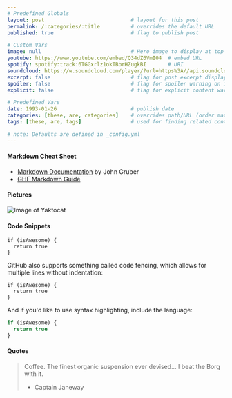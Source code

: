 ```yaml
---
# Predefined Globals
layout: post                            # layout for this post
permalink: /:categories/:title          # overrides the default URL
published: true                         # flag to publish post

# Custom Vars
image: null                             # Hero image to display at top of post ex: /path/to/image
youtube: https://www.youtube.com/embed/Q34dZ6VmI04  # embed URL
spotify: spotify:track:6TGGxrlz1okTBbrHZugkBI       # URI
soundcloud: https://w.soundcloud.com/player/?url=https%3A//api.soundcloud.com/tracks/188383713&color=%23ff5500 # embed URL
excerpt: false                          # flag for post excerpt displayed on index.html
spoiler: false                          # flag for spoiler warning on index.html
explicit: false                         # flag for explicit content warning on index.html

# Predefined Vars
date: 1993-01-26                        # publish date
categories: [these, are, categories]    # overrides path/URL (order matters)
tags: [these, are, tags]                # used for finding related content (order doesn't matter)

# note: Defaults are defined in _config.yml
---
```


#### Markdown Cheat Sheet
- [Markdown Documentation](https://daringfireball.net/projects/markdown/syntax) by John Gruber
- [GHF Markdown Guide](https://guides.github.com/features/mastering-markdown/)

#### Pictures
![Image of Yaktocat](https://octodex.github.com/images/yaktocat.png)

#### Code Snippets
    if (isAwesome) {
      return true
    }

GitHub also supports something called code fencing, which allows for multiple lines without indentation:

```
if (isAwesome) {
  return true
}
```

And if you'd like to use syntax highlighting, include the language:

```javascript
if (isAwesome) {
  return true
}
```

#### Quotes
> Coffee. The finest organic suspension ever devised... I beat the Borg with it.
> - Captain Janeway